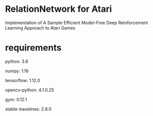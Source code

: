 # RelationNetwork for Atari
Implementation of A Sample Efficient Model-Free Deep Reinforcement Learning Approach to Atari Games

# requirements
python: 3.6

numpy: 1.16

tensorflow: 1.12.0

opencv-python: 4.1.0.25

gym: 0.12.1

stable-baselines: 2.8.0
